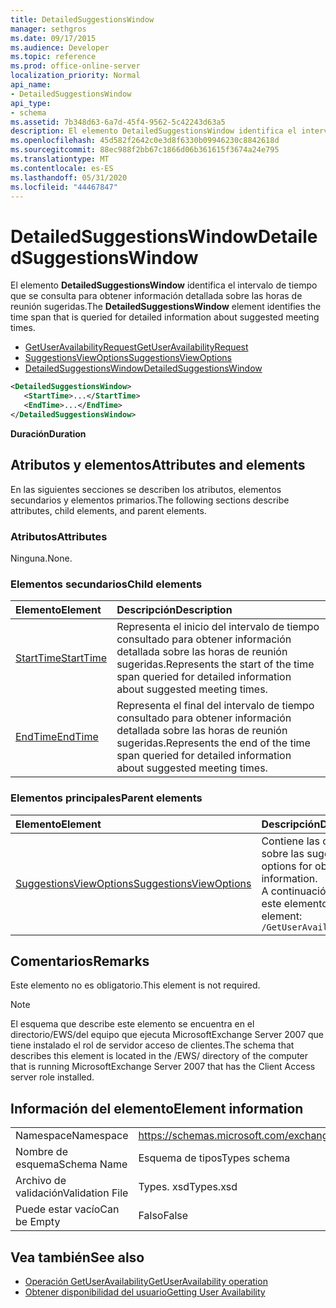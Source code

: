 ```yaml
---
title: DetailedSuggestionsWindow
manager: sethgros
ms.date: 09/17/2015
ms.audience: Developer
ms.topic: reference
ms.prod: office-online-server
localization_priority: Normal
api_name:
- DetailedSuggestionsWindow
api_type:
- schema
ms.assetid: 7b348d63-6a7d-45f4-9562-5c42243d63a5
description: El elemento DetailedSuggestionsWindow identifica el intervalo de tiempo que se consulta para obtener información detallada sobre las horas de reunión sugeridas.
ms.openlocfilehash: 45d582f2642c0e3d8f6330b09946230c8842618d
ms.sourcegitcommit: 88ec988f2bb67c1866d06b361615f3674a24e795
ms.translationtype: MT
ms.contentlocale: es-ES
ms.lasthandoff: 05/31/2020
ms.locfileid: "44467847"
---
```

# <a name="detailedsuggestionswindow"></a><span data-ttu-id="48a81-103">DetailedSuggestionsWindow</span><span class="sxs-lookup"><span data-stu-id="48a81-103">DetailedSuggestionsWindow</span></span>

<span data-ttu-id="48a81-104">El elemento **DetailedSuggestionsWindow** identifica el intervalo de tiempo que se consulta para obtener información detallada sobre las horas de reunión sugeridas.</span><span class="sxs-lookup"><span data-stu-id="48a81-104">The **DetailedSuggestionsWindow** element identifies the time span that is queried for detailed information about suggested meeting times.</span></span> 
  
- [<span data-ttu-id="48a81-105">GetUserAvailabilityRequest</span><span class="sxs-lookup"><span data-stu-id="48a81-105">GetUserAvailabilityRequest</span></span>](getuseravailabilityrequest.md) 
- [<span data-ttu-id="48a81-106">SuggestionsViewOptions</span><span class="sxs-lookup"><span data-stu-id="48a81-106">SuggestionsViewOptions</span></span>](suggestionsviewoptions.md) 
- [<span data-ttu-id="48a81-107">DetailedSuggestionsWindow</span><span class="sxs-lookup"><span data-stu-id="48a81-107">DetailedSuggestionsWindow</span></span>](detailedsuggestionswindow.md)
  
```xml
<DetailedSuggestionsWindow>
   <StartTime>...</StartTime>
   <EndTime>...</EndTime>
</DetailedSuggestionsWindow>
```

 <span data-ttu-id="48a81-108">**Duración**</span><span class="sxs-lookup"><span data-stu-id="48a81-108">**Duration**</span></span>
## <a name="attributes-and-elements"></a><span data-ttu-id="48a81-109">Atributos y elementos</span><span class="sxs-lookup"><span data-stu-id="48a81-109">Attributes and elements</span></span>

<span data-ttu-id="48a81-110">En las siguientes secciones se describen los atributos, elementos secundarios y elementos primarios.</span><span class="sxs-lookup"><span data-stu-id="48a81-110">The following sections describe attributes, child elements, and parent elements.</span></span>
  
### <a name="attributes"></a><span data-ttu-id="48a81-111">Atributos</span><span class="sxs-lookup"><span data-stu-id="48a81-111">Attributes</span></span>

<span data-ttu-id="48a81-112">Ninguna.</span><span class="sxs-lookup"><span data-stu-id="48a81-112">None.</span></span>
  
### <a name="child-elements"></a><span data-ttu-id="48a81-113">Elementos secundarios</span><span class="sxs-lookup"><span data-stu-id="48a81-113">Child elements</span></span>

|<span data-ttu-id="48a81-114">**Elemento**</span><span class="sxs-lookup"><span data-stu-id="48a81-114">**Element**</span></span>|<span data-ttu-id="48a81-115">**Descripción**</span><span class="sxs-lookup"><span data-stu-id="48a81-115">**Description**</span></span>|
|:-----|:-----|
|[<span data-ttu-id="48a81-116">StartTime</span><span class="sxs-lookup"><span data-stu-id="48a81-116">StartTime</span></span>](starttime.md) <br/> |<span data-ttu-id="48a81-117">Representa el inicio del intervalo de tiempo consultado para obtener información detallada sobre las horas de reunión sugeridas.</span><span class="sxs-lookup"><span data-stu-id="48a81-117">Represents the start of the time span queried for detailed information about suggested meeting times.</span></span>  <br/> |
|[<span data-ttu-id="48a81-118">EndTime</span><span class="sxs-lookup"><span data-stu-id="48a81-118">EndTime</span></span>](endtime.md) <br/> |<span data-ttu-id="48a81-119">Representa el final del intervalo de tiempo consultado para obtener información detallada sobre las horas de reunión sugeridas.</span><span class="sxs-lookup"><span data-stu-id="48a81-119">Represents the end of the time span queried for detailed information about suggested meeting times.</span></span>  <br/> |
   
### <a name="parent-elements"></a><span data-ttu-id="48a81-120">Elementos principales</span><span class="sxs-lookup"><span data-stu-id="48a81-120">Parent elements</span></span>

|<span data-ttu-id="48a81-121">**Elemento**</span><span class="sxs-lookup"><span data-stu-id="48a81-121">**Element**</span></span>|<span data-ttu-id="48a81-122">**Descripción**</span><span class="sxs-lookup"><span data-stu-id="48a81-122">**Description**</span></span>|
|:-----|:-----|
|[<span data-ttu-id="48a81-123">SuggestionsViewOptions</span><span class="sxs-lookup"><span data-stu-id="48a81-123">SuggestionsViewOptions</span></span>](suggestionsviewoptions.md) <br/> |<span data-ttu-id="48a81-124">Contiene las opciones para obtener información sobre las sugerencias de la reunión.</span><span class="sxs-lookup"><span data-stu-id="48a81-124">Contains the options for obtaining meeting suggestion information.</span></span>  <br/> <span data-ttu-id="48a81-125">A continuación se encuentra la expresión XPath de este elemento:</span><span class="sxs-lookup"><span data-stu-id="48a81-125">The following is the XPath to this element:</span></span>  <br/>  `/GetUserAvailabilityRequest/SuggestionViewOptions` <br/> |
   
## <a name="remarks"></a><span data-ttu-id="48a81-126">Comentarios</span><span class="sxs-lookup"><span data-stu-id="48a81-126">Remarks</span></span>

<span data-ttu-id="48a81-127">Este elemento no es obligatorio.</span><span class="sxs-lookup"><span data-stu-id="48a81-127">This element is not required.</span></span>
  
> [!NOTE]
> <span data-ttu-id="48a81-128">El esquema que describe este elemento se encuentra en el directorio/EWS/del equipo que ejecuta MicrosoftExchange Server 2007 que tiene instalado el rol de servidor acceso de clientes.</span><span class="sxs-lookup"><span data-stu-id="48a81-128">The schema that describes this element is located in the /EWS/ directory of the computer that is running MicrosoftExchange Server 2007 that has the Client Access server role installed.</span></span> 
  
## <a name="element-information"></a><span data-ttu-id="48a81-129">Información del elemento</span><span class="sxs-lookup"><span data-stu-id="48a81-129">Element information</span></span>

|||
|:-----|:-----|
|<span data-ttu-id="48a81-130">Namespace</span><span class="sxs-lookup"><span data-stu-id="48a81-130">Namespace</span></span>  <br/> |https://schemas.microsoft.com/exchange/services/2006/types  <br/> |
|<span data-ttu-id="48a81-131">Nombre de esquema</span><span class="sxs-lookup"><span data-stu-id="48a81-131">Schema Name</span></span>  <br/> |<span data-ttu-id="48a81-132">Esquema de tipos</span><span class="sxs-lookup"><span data-stu-id="48a81-132">Types schema</span></span>  <br/> |
|<span data-ttu-id="48a81-133">Archivo de validación</span><span class="sxs-lookup"><span data-stu-id="48a81-133">Validation File</span></span>  <br/> |<span data-ttu-id="48a81-134">Types. xsd</span><span class="sxs-lookup"><span data-stu-id="48a81-134">Types.xsd</span></span>  <br/> |
|<span data-ttu-id="48a81-135">Puede estar vacío</span><span class="sxs-lookup"><span data-stu-id="48a81-135">Can be Empty</span></span>  <br/> |<span data-ttu-id="48a81-136">Falso</span><span class="sxs-lookup"><span data-stu-id="48a81-136">False</span></span>  <br/> |
   
## <a name="see-also"></a><span data-ttu-id="48a81-137">Vea también</span><span class="sxs-lookup"><span data-stu-id="48a81-137">See also</span></span>

- [<span data-ttu-id="48a81-138">Operación GetUserAvailability</span><span class="sxs-lookup"><span data-stu-id="48a81-138">GetUserAvailability operation</span></span>](getuseravailability-operation.md)
- [<span data-ttu-id="48a81-139">Obtener disponibilidad del usuario</span><span class="sxs-lookup"><span data-stu-id="48a81-139">Getting User Availability</span></span>](https://msdn.microsoft.com/library/d4133fcb-9b0f-4e6b-aadf-a389da83516a%28Office.15%29.aspx)


